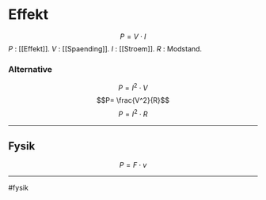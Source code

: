# Effekt
$$P = V \cdot I$$
$P$ : [[Effekt]].
$V$ : [[Spaending]].
$I$ : [[Stroem]].
$R$ : Modstand.

### Alternative
$$P=I^2 \cdot V$$
$$P= \frac{V^2}{R}$$
$$P=I^2 \cdot R$$

---

## Fysik
$$P = F \cdot v$$

---
#fysik 